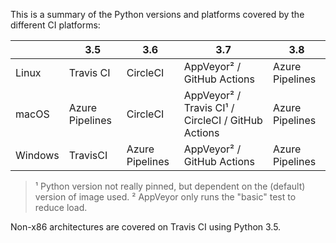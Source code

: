 This is a summary of the Python versions and platforms covered by the different CI platforms:

|          | 3.5              | 3.6              | 3.7                                                | 3.8              |
|----------|------------------|------------------|----------------------------------------------------|------------------|
| Linux    | Travis CI        | CircleCI         | AppVeyor² / GitHub Actions                         | Azure Pipelines  |
| macOS    | Azure Pipelines  | CircleCI         | AppVeyor² / Travis CI¹ / CircleCI / GitHub Actions | Azure Pipelines  |
| Windows  | TravisCI         | Azure Pipelines  | AppVeyor² / GitHub Actions                         | Azure Pipelines  |

> ¹ Python version not really pinned, but dependent on the (default) version of image used.
> ² AppVeyor only runs the "basic" test to reduce load.

Non-x86 architectures are covered on Travis CI using Python 3.5.
